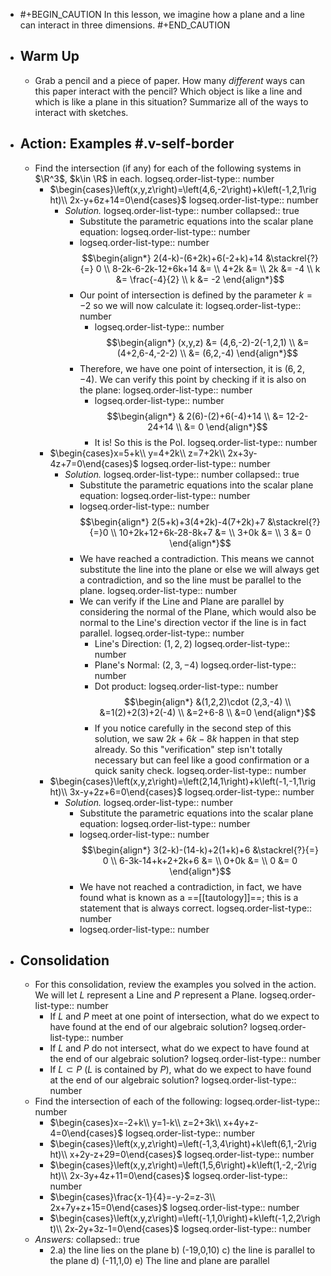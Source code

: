 - #+BEGIN_CAUTION
  In this lesson, we imagine how a plane and a line can interact in three dimensions.
  #+END_CAUTION
- ## Warm Up
	- Grab a pencil and a piece of paper. How many *different* ways can this paper interact with the pencil? Which object is like a line and which is like a plane in this situation? Summarize all of the ways to interact with sketches.
- ## Action:  Examples #.v-self-border
	- Find the intersection (if any) for each of the following systems in $\R^3$, $k\in \R$ in each.
	  logseq.order-list-type:: number
		- $\begin{cases}\left(x,y,z\right)=\left(4,6,-2\right)+k\left(-1,2,1\right)\\ 2x-y+6z+14=0\end{cases}$
		  logseq.order-list-type:: number
			- *Solution.*
			  logseq.order-list-type:: number
			  collapsed:: true
				- Substitute the parametric equations into the scalar plane equation:
				  logseq.order-list-type:: number
				- logseq.order-list-type:: number
				  $$\begin{align*}
				  2(4-k)-(6+2k)+6(-2+k)+14 &\stackrel{?}{=} 0 \\
				  8-2k-6-2k-12+6k+14 &= \\
				  4+2k &= \\
				  2k &= -4 \\
				  k &= \frac{-4}{2} \\
				  k &= -2
				  \end{align*}$$
				- Our point of intersection is defined by the parameter $k=-2$ so we will now calculate it:
				  logseq.order-list-type:: number
					- logseq.order-list-type:: number
					  $$\begin{align*}
					  (x,y,z) &= (4,6,-2)-2(-1,2,1) \\
					  &= (4+2,6-4,-2-2) \\
					  &= (6,2,-4)
					  \end{align*}$$
				- Therefore, we have one point of intersection, it is $(6,2,-4)$. We can verify this point by checking if it is also on the plane:
				  logseq.order-list-type:: number
					- logseq.order-list-type:: number
					  $$\begin{align*}
					  & 2(6)-(2)+6(-4)+14 \\
					  &= 12-2-24+14 \\
					  &= 0
					  \end{align*}$$
					- It is! So this is the PoI.
					  logseq.order-list-type:: number
		- $\begin{cases}x=5+k\\ y=4+2k\\ z=7+2k\\ 2x+3y-4z+7=0\end{cases}$
		  logseq.order-list-type:: number
			- *Solution.*
			  logseq.order-list-type:: number
			  collapsed:: true
				- Substitute the parametric equations into the scalar plane equation:
				  logseq.order-list-type:: number
				- logseq.order-list-type:: number
				  $$\begin{align*}
				  2(5+k)+3(4+2k)-4(7+2k)+7 &\stackrel{?}{=}0 \\
				  10+2k+12+6k-28-8k+7 &= \\
				  3+0k &= \\
				  3 &= 0
				  \end{align*}$$
				- We have reached a contradiction. This means we cannot substitute the line into the plane or else we will always get a contradiction, and so the line must be parallel to the plane.
				  logseq.order-list-type:: number
				- We can verify if the Line and Plane are parallel by considering the normal of the Plane, which would also be normal to the Line's direction vector if the line is in fact parallel.
				  logseq.order-list-type:: number
					- Line's Direction:  $(1,2,2)$
					  logseq.order-list-type:: number
					- Plane's Normal:  $(2,3,-4)$
					  logseq.order-list-type:: number
					- Dot product:
					  logseq.order-list-type:: number
					  $$\begin{align*}
					  &(1,2,2)\cdot (2,3,-4) \\
					  &=1(2)+2(3)+2(-4) \\
					  &=2+6-8 \\
					  &=0
					  \end{align*}$$
					- If you notice carefully in the second step of this solution, we saw $2k+6k-8k$ happen in that step already. So this "verification" step isn't totally necessary but can feel like a good confirmation or a quick sanity check.
					  logseq.order-list-type:: number
		- $\begin{cases}\left(x,y,z\right)=\left(2,14,1\right)+k\left(-1,-1,1\right)\\ 3x-y+2z+6=0\end{cases}$
		  logseq.order-list-type:: number
			- *Solution.*
			  logseq.order-list-type:: number
				- Substitute the parametric equations into the scalar plane equation:
				  logseq.order-list-type:: number
				- logseq.order-list-type:: number
				  $$\begin{align*}
				  3(2-k)-(14-k)+2(1+k)+6 &\stackrel{?}{=} 0 \\
				  6-3k-14+k+2+2k+6 &= \\
				  0+0k &= \\
				  0 &= 0
				  \end{align*}$$
				- We have not reached a contradiction, in fact, we have found what is known as a ==[[tautology]]==; this is a statement that is always correct.
				  logseq.order-list-type:: number
				- logseq.order-list-type:: number
- ## Consolidation
	- For this consolidation, review the examples you solved in the action. We will let $L$ represent a Line and $P$ represent a Plane.
	  logseq.order-list-type:: number
		- If $L$ and $P$ meet at one point of intersection, what do we expect to have found at the end of our algebraic solution?
		  logseq.order-list-type:: number
		- If $L$ and $P$ do not intersect, what do we expect to have found at the end of our algebraic solution?
		  logseq.order-list-type:: number
		- If $L\subset P$ ($L$ is contained by $P$), what do we expect to have found at the end of our algebraic solution?
		  logseq.order-list-type:: number
	- Find the intersection of each of the following:
	  logseq.order-list-type:: number
		- $\begin{cases}x=-2+k\\ y=1-k\\ z=2+3k\\ x+4y+z-4=0\end{cases}$
		  logseq.order-list-type:: number
		- $\begin{cases}\left(x,y,z\right)=\left(-1,3,4\right)+k\left(6,1,-2\right)\\ x+2y-z+29=0\end{cases}$
		  logseq.order-list-type:: number
		- $\begin{cases}\left(x,y,z\right)=\left(1,5,6\right)+k\left(1,-2,-2\right)\\ 2x-3y+4z+11=0\end{cases}$
		  logseq.order-list-type:: number
		- $\begin{cases}\frac{x-1}{4}=-y-2=z-3\\ 2x+7y+z+15=0\end{cases}$
		  logseq.order-list-type:: number
		- $\begin{cases}\left(x,y,z\right)=\left(-1,1,0\right)+k\left(-1,2,2\right)\\ 2x-2y+3z-1=0\end{cases}$
		  logseq.order-list-type:: number
	- *Answers:*
	  collapsed:: true
		- 2.a) the line lies on the plane b) (-19,0,10) c) the line is parallel to the plane d) (-11,1,0) e) The line and plane are parallel